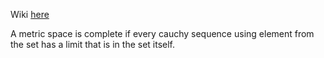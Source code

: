 

Wiki [here](https://en.wikipedia.org/wiki/Cauchy_sequence)

A metric space is complete if every cauchy sequence using element from the set has a limit that is in the set itself. 